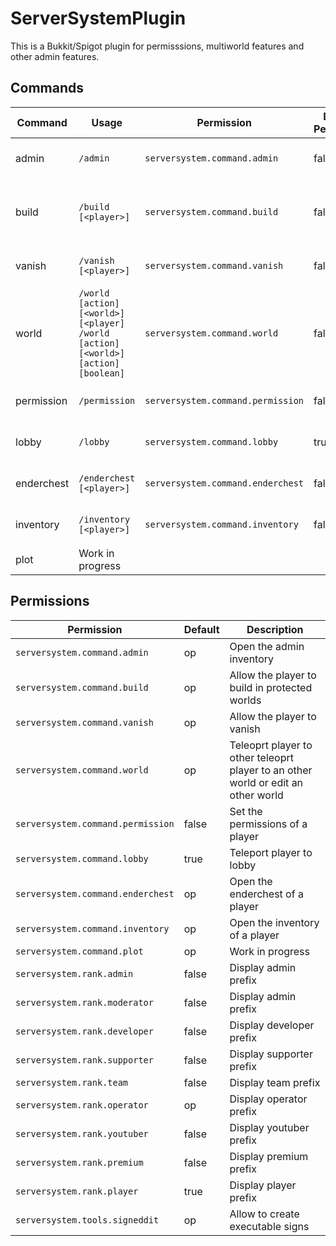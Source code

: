 # ServerSystemPlugin

This is a Bukkit/Spigot plugin for permisssions, multiworld features and other admin features.

## Commands

|Command|Usage|Permission|Default Permission|Description|
|---|---|---|---|---|
|admin|`/admin`|`serversystem.command.admin`|false|Open the admin menu|
|build|`/build [<player>]`|`serversystem.command.build`|false|Allow the player to build in protected worlds|
|vanish|`/vanish [<player>]`|`serversystem.command.vanish`|false|Allow the player to vanish|
|world|`/world [action] [<world>] [<player] /world [action] [<world>] [action] [boolean]`|`serversystem.command.world`|false|Teleoprt player to an other world or edit an other world|
|permission|`/permission`|`serversystem.command.permission`|false|Set the permissions of a player|
|lobby|`/lobby`|`serversystem.command.lobby`|true|Teleport player to lobby|
|enderchest|`/enderchest [<player>]`|`serversystem.command.enderchest`|false|Open the enderchest of a player|
|inventory|`/inventory [<player>]`|`serversystem.command.inventory`|false|Open the inventory of a player|
|plot|Work in progress|

## Permissions

|Permission|Default|Description|
|---|---|---|
|`serversystem.command.admin`|op|Open the admin inventory|
|`serversystem.command.build`|op|Allow the player to build in protected worlds|
|`serversystem.command.vanish`|op|Allow the player to vanish|
|`serversystem.command.world`|op|Teleoprt player to other teleoprt player to an other world or edit an other world|
|`serversystem.command.permission`|false|Set the permissions of a player|
|`serversystem.command.lobby`|true|Teleport player to lobby|
|`serversystem.command.enderchest`|op|Open the enderchest of a player|
|`serversystem.command.inventory`|op|Open the inventory of a player|
|`serversystem.command.plot`|op|Work in progress|
|`serversystem.rank.admin`|false|Display admin prefix|
|`serversystem.rank.moderator`|false|Display admin prefix|
|`serversystem.rank.developer`|false|Display developer prefix|
|`serversystem.rank.supporter`|false|Display supporter prefix|
|`serversystem.rank.team`|false|Display team prefix|
|`serversystem.rank.operator`|op|Display operator prefix|
|`serversystem.rank.youtuber`|false|Display youtuber prefix|
|`serversystem.rank.premium`|false|Display premium prefix|
|`serversystem.rank.player`|true|Display player prefix|
|`serversystem.tools.signeddit`|op|Allow to create executable signs|
